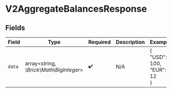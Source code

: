 # V2AggregateBalancesResponse


## Fields

| Field                                   | Type                                    | Required                                | Description                             | Example                                 |
| --------------------------------------- | --------------------------------------- | --------------------------------------- | --------------------------------------- | --------------------------------------- |
| `data`                                  | array<string, *\Brick\Math\BigInteger*> | :heavy_check_mark:                      | N/A                                     | {<br/>"USD": 100,<br/>"EUR": 12<br/>}   |